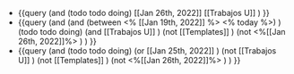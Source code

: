 - {{query (and (todo todo doing) [[Jan 26th, 2022]] [[Trabajos U]] ) }}
- {{query (and (and (between <% [[Jan 19th, 2022]] %> <% today %>)  )   (todo todo doing)  (and   [[Trabajos U]]  )     (not [[Templates]] )  (not <%[[Jan 26th, 2022]]%> ) ) }}
- {{query (and (todo todo doing)  (or [[Jan 25th, 2022]] )   (not [[Trabajos U]] ) (not [[Templates]] )  (not <%[[Jan 26th, 2022]]%> ) ) }}
